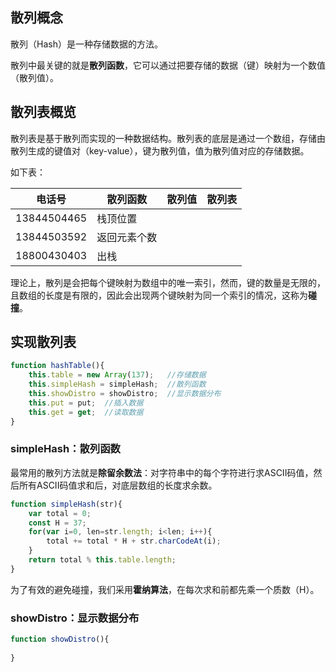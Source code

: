 
## 散列概念

散列（Hash）是一种存储数据的方法。

散列中最关键的就是**散列函数**，它可以通过把要存储的数据（键）映射为一个数值（散列值）。

## 散列表概览

散列表是基于散列而实现的一种数据结构。散列表的底层是通过一个数组，存储由散列生成的键值对（key-value），键为散列值，值为散列值对应的存储数据。

如下表：

| 电话号       |  散列函数         |  散列值  |  散列表  |
|--------------|-----------------|-------|-----------|
| 13844504465  |  栈顶位置        |       |          |
| 13844503592  |  返回元素个数    |  |  |
| 18800430403  |  出栈           |  |  |


理论上，散列是会把每个键映射为数组中的唯一索引，然而，键的数量是无限的，且数组的长度是有限的，因此会出现两个键映射为同一个索引的情况，这称为**碰撞**。


## 实现散列表



```js
function hashTable(){
    this.table = new Array(137);   //存储数据
    this.simpleHash = simpleHash;  //散列函数
    this.showDistro = showDistro;  //显示数据分布
    this.put = put;  //插入数据
    this.get = get;  //读取数据
}
```


### simpleHash：散列函数

最常用的散列方法就是**除留余数法**：对字符串中的每个字符进行求ASCII码值，然后所有ASCII码值求和后，对底层数组的长度求余数。

```js
function simpleHash(str){
    var total = 0;
    const H = 37;
    for(var i=0, len=str.length; i<len; i++){
        total += total * H + str.charCodeAt(i);
    }
    return total % this.table.length;
}
```

为了有效的避免碰撞，我们采用**霍纳算法**，在每次求和前都先乘一个质数（H）。

### showDistro：显示数据分布

```js
function showDistro(){
    
}
```


